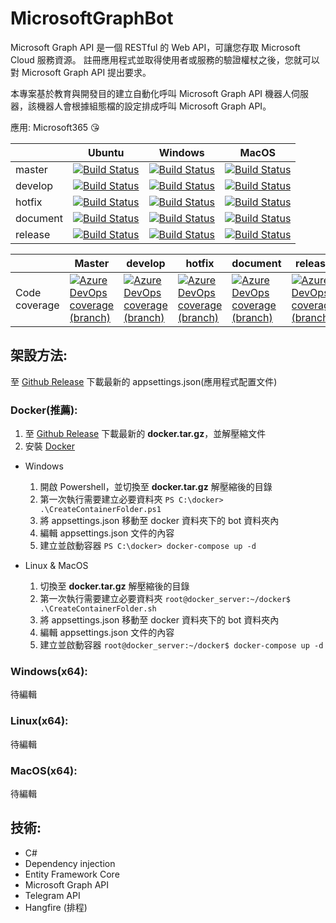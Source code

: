 # MicrosoftGraphBot

Microsoft Graph API 是一個 RESTful 的 Web API，可讓您存取 Microsoft Cloud 服務資源。 註冊應用程式並取得使用者或服務的驗證權杖之後，您就可以對 Microsoft Graph API 提出要求。 

本專案基於教育與開發目的建立自動化呼叫 Microsoft Graph API 機器人伺服器，該機器人會根據組態檔的設定排成呼叫 Microsoft Graph API。

應用: Microsoft365 😘

||Ubuntu|Windows|MacOS|
|----|----|----|----|
|master|[![Build Status](https://dev.azure.com/KennethTang/Github/_apis/build/status/NTUT-SELab.MicrosoftGraphBot?branchName=master&jobname=Build%20and%20test%20project%20on%20Ubuntu%20platform)](https://dev.azure.com/KennethTang/Github/_build/latest?definitionId=8&branchName=master)|[![Build Status](https://dev.azure.com/KennethTang/Github/_apis/build/status/NTUT-SELab.MicrosoftGraphBot?branchName=master&jobname=Build%20and%20test%20project%20on%20Windows%20platform)](https://dev.azure.com/KennethTang/Github/_build/latest?definitionId=8&branchName=master)|[![Build Status](https://dev.azure.com/KennethTang/Github/_apis/build/status/NTUT-SELab.MicrosoftGraphBot?branchName=master&jobname=Build%20and%20test%20project%20on%20MacOS%20platform)](https://dev.azure.com/KennethTang/Github/_build/latest?definitionId=8&branchName=master)|
|develop|[![Build Status](https://dev.azure.com/KennethTang/Github/_apis/build/status/NTUT-SELab.MicrosoftGraphBot?branchName=develop&jobname=Build%20and%20test%20project%20on%20Ubuntu%20platform)](https://dev.azure.com/KennethTang/Github/_build/latest?definitionId=8&branchName=develop)|[![Build Status](https://dev.azure.com/KennethTang/Github/_apis/build/status/NTUT-SELab.MicrosoftGraphBot?branchName=develop&jobname=Build%20and%20test%20project%20on%20Windows%20platform)](https://dev.azure.com/KennethTang/Github/_build/latest?definitionId=8&branchName=develop)|[![Build Status](https://dev.azure.com/KennethTang/Github/_apis/build/status/NTUT-SELab.MicrosoftGraphBot?branchName=develop&jobname=Build%20and%20test%20project%20on%20MacOS%20platform)](https://dev.azure.com/KennethTang/Github/_build/latest?definitionId=8&branchName=develop)|
|hotfix|[![Build Status](https://dev.azure.com/KennethTang/Github/_apis/build/status/NTUT-SELab.MicrosoftGraphBot?branchName=hotfix&jobname=Build%20and%20test%20project%20on%20Ubuntu%20platform)](https://dev.azure.com/KennethTang/Github/_build/latest?definitionId=8&branchName=hotfix)|[![Build Status](https://dev.azure.com/KennethTang/Github/_apis/build/status/NTUT-SELab.MicrosoftGraphBot?branchName=hotfix&jobname=Build%20and%20test%20project%20on%20Windows%20platform)](https://dev.azure.com/KennethTang/Github/_build/latest?definitionId=8&branchName=hotfix)|[![Build Status](https://dev.azure.com/KennethTang/Github/_apis/build/status/NTUT-SELab.MicrosoftGraphBot?branchName=hotfix&jobname=Build%20and%20test%20project%20on%20MacOS%20platform)](https://dev.azure.com/KennethTang/Github/_build/latest?definitionId=8&branchName=hotfix)|
|document|[![Build Status](https://dev.azure.com/KennethTang/Github/_apis/build/status/NTUT-SELab.MicrosoftGraphBot?branchName=document&jobname=Build%20and%20test%20project%20on%20Ubuntu%20platform)](https://dev.azure.com/KennethTang/Github/_build/latest?definitionId=8&branchName=document)|[![Build Status](https://dev.azure.com/KennethTang/Github/_apis/build/status/NTUT-SELab.MicrosoftGraphBot?branchName=document&jobname=Build%20and%20test%20project%20on%20Windows%20platform)](https://dev.azure.com/KennethTang/Github/_build/latest?definitionId=8&branchName=document)|[![Build Status](https://dev.azure.com/KennethTang/Github/_apis/build/status/NTUT-SELab.MicrosoftGraphBot?branchName=document&jobname=Build%20and%20test%20project%20on%20MacOS%20platform)](https://dev.azure.com/KennethTang/Github/_build/latest?definitionId=8&branchName=document)|
|release|[![Build Status](https://dev.azure.com/KennethTang/Github/_apis/build/status/NTUT-SELab.MicrosoftGraphBot?branchName=release&jobname=Build%20and%20test%20project%20on%20Ubuntu%20platform)](https://dev.azure.com/KennethTang/Github/_build/latest?definitionId=8&branchName=release)|[![Build Status](https://dev.azure.com/KennethTang/Github/_apis/build/status/NTUT-SELab.MicrosoftGraphBot?branchName=release&jobname=Build%20and%20test%20project%20on%20Windows%20platform)](https://dev.azure.com/KennethTang/Github/_build/latest?definitionId=8&branchName=release)|[![Build Status](https://dev.azure.com/KennethTang/Github/_apis/build/status/NTUT-SELab.MicrosoftGraphBot?branchName=release&jobname=Build%20and%20test%20project%20on%20MacOS%20platform)](https://dev.azure.com/KennethTang/Github/_build/latest?definitionId=8&branchName=release)|

||Master|develop|hotfix|document|release|
|----|----|----|----|----|----|
|Code coverage|[![Azure DevOps coverage (branch)](https://img.shields.io/azure-devops/coverage/KennethTang/github/8/master)](https://dev.azure.com/KennethTang/Github/_build/latest?definitionId=8&branchName=master)|[![Azure DevOps coverage (branch)](https://img.shields.io/azure-devops/coverage/KennethTang/github/8/develop)](https://dev.azure.com/KennethTang/Github/_build/latest?definitionId=8&branchName=develop)|[![Azure DevOps coverage (branch)](https://img.shields.io/azure-devops/coverage/KennethTang/github/8/hotfix)](https://dev.azure.com/KennethTang/Github/_build/latest?definitionId=8&branchName=hotfix)|[![Azure DevOps coverage (branch)](https://img.shields.io/azure-devops/coverage/KennethTang/github/8/document)](https://dev.azure.com/KennethTang/Github/_build/latest?definitionId=8&branchName=document)|[![Azure DevOps coverage (branch)](https://img.shields.io/azure-devops/coverage/KennethTang/github/8/release)](https://dev.azure.com/KennethTang/Github/_build/latest?definitionId=8&branchName=release)

## 架設方法:
至 [Github Release](https://github.com/NTUT-SELab/MicrosoftGraphBot/releases) 下載最新的 appsettings.json(應用程式配置文件)

### Docker(推薦):
1. 至 [Github Release](https://github.com/NTUT-SELab/MicrosoftGraphBot/releases) 下載最新的 **docker.tar.gz**，並解壓縮文件
2. 安裝 [Docker](https://docs.docker.com/engine/install/#supported-platforms)

- Windows
    1. 開啟 Powershell，並切換至 **docker.tar.gz** 解壓縮後的目錄
    1. 第一次執行需要建立必要資料夾
        `PS C:\docker> .\CreateContainerFolder.ps1`
    1. 將 appsettings.json 移動至 docker 資料夾下的 bot 資料夾內
    1. 編輯 appsettings.json 文件的內容
    1. 建立並啟動容器
        `PS C:\docker> docker-compose up -d`
        

- Linux & MacOS
    1. 切換至 **docker.tar.gz** 解壓縮後的目錄
    1. 第一次執行需要建立必要資料夾
        `root@docker_server:~/docker$ .\CreateContainerFolder.sh`
    1. 將 appsettings.json 移動至 docker 資料夾下的 bot 資料夾內
    1. 編輯 appsettings.json 文件的內容
    1. 建立並啟動容器
        `root@docker_server:~/docker$ docker-compose up -d`

### Windows(x64):
待編輯

### Linux(x64):
待編輯

### MacOS(x64):
待編輯

## 技術:
- C#
- Dependency injection
- Entity Framework Core
- Microsoft Graph API
- Telegram API
- Hangfire (排程)
